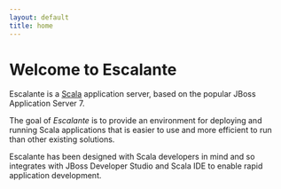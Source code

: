```yaml
---
layout: default
title: home
---
```

<div class="page-header">
<h1>Welcome to Escalante</h1>
</div>

Escalante is a [Scala](http://scalan-lang.org) application server, based on
the popular JBoss Application Server 7.

The goal of *Escalante* is to provide an environment for deploying and running
Scala applications that is easier to use and more efficient to run than other
existing solutions.

Escalante has been designed with Scala developers in mind and so integrates
with JBoss Developer Studio and Scala IDE to enable rapid application
development.
